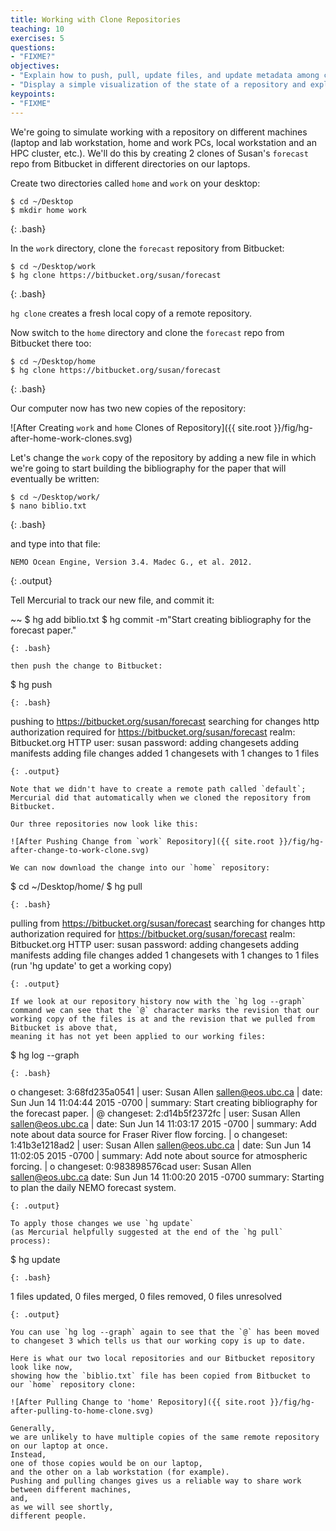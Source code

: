 ```yaml
---
title: Working with Clone Repositories
teaching: 10
exercises: 5
questions:
- "FIXME?"
objectives:
- "Explain how to push, pull, update files, and update metadata among clones of a repository."
- "Display a simple visualization of the state of a repository and explain how updating the repository affects its state."
keypoints:
- "FIXME"
---
```


We're going to simulate working with a repository on different machines
(laptop and lab workstation,
home and work PCs,
local workstation and an HPC cluster,
etc.).
We'll do this by creating 2 clones of Susan's `forecast` repo from Bitbucket in different directories on our laptops.

Create two directories called `home` and `work` on your desktop:

~~~
$ cd ~/Desktop
$ mkdir home work
~~~
{: .bash}

In the `work` directory,
clone the `forecast` repository from Bitbucket:

~~~
$ cd ~/Desktop/work
$ hg clone https://bitbucket.org/susan/forecast
~~~
{: .bash}

`hg clone` creates a fresh local copy of a remote repository.

Now switch to the `home` directory and clone the `forecast` repo from Bitbucket
there too:

~~~
$ cd ~/Desktop/home
$ hg clone https://bitbucket.org/susan/forecast
~~~
{: .bash}

Our computer now has two new copies of the repository:

![After Creating `work` and `home` Clones of Repository]({{ site.root }}/fig/hg-after-home-work-clones.svg)

Let's change the `work` copy of the repository by adding a new file in which we're going to start building the bibliography for the paper that will eventually be written:

~~~
$ cd ~/Desktop/work/
$ nano biblio.txt
~~~
{: .bash}

and type into that file:

~~~
NEMO Ocean Engine, Version 3.4. Madec G., et al. 2012.
~~~
{: .output}

Tell Mercurial to track our new file,
and commit it:

~~
$ hg add biblio.txt
$ hg commit -m"Start creating bibliography for the forecast paper."
~~~
{: .bash}

then push the change to Bitbucket:

~~~
$ hg push
~~~
{: .bash}

~~~
pushing to https://bitbucket.org/susan/forecast
searching for changes
http authorization required for https://bitbucket.org/susan/forecast
realm: Bitbucket.org HTTP
user: susan
password:
adding changesets
adding manifests
adding file changes
added 1 changesets with 1 changes to 1 files
~~~
{: .output}

Note that we didn't have to create a remote path called `default`;
Mercurial did that automatically when we cloned the repository from Bitbucket.

Our three repositories now look like this:

![After Pushing Change from `work` Repository]({{ site.root }}/fig/hg-after-change-to-work-clone.svg)

We can now download the change into our `home` repository:

~~~
$ cd ~/Desktop/home/
$ hg pull
~~~
{: .bash}

~~~
pulling from https://bitbucket.org/susan/forecast
searching for changes
http authorization required for https://bitbucket.org/susan/forecast
realm: Bitbucket.org HTTP
user: susan
password:
adding changesets
adding manifests
adding file changes
added 1 changesets with 1 changes to 1 files
(run 'hg update' to get a working copy)
~~~
{: .output}

If we look at our repository history now with the `hg log --graph` command we can see that the `@` character marks the revision that our working copy of the files is at and the revision that we pulled from Bitbucket is above that,
meaning it has not yet been applied to our working files:

~~~
$ hg log --graph
~~~
{: .bash}

~~~
o  changeset:   3:68fd235a0541
|  user:        Susan Allen <sallen@eos.ubc.ca>
|  date:        Sun Jun 14 11:04:44 2015 -0700
|  summary:     Start creating bibliography for the forecast paper.
|
@  changeset:   2:d14b5f2372fc
|  user:        Susan Allen <sallen@eos.ubc.ca>
|  date:        Sun Jun 14 11:03:17 2015 -0700
|  summary:     Add note about data source for Fraser River flow forcing.
|
o  changeset:   1:41b3e1218ad2
|  user:        Susan Allen <sallen@eos.ubc.ca>
|  date:        Sun Jun 14 11:02:05 2015 -0700
|  summary:     Add note about source for atmospheric forcing.
|
o  changeset:   0:983898576cad
   user:        Susan Allen <sallen@eos.ubc.ca>
   date:        Sun Jun 14 11:00:20 2015 -0700
   summary:     Starting to plan the daily NEMO forecast system.

~~~
{: .output}

To apply those changes we use `hg update`
(as Mercurial helpfully suggested at the end of the `hg pull` process):

~~~
$ hg update
~~~
{: .bash}

~~~
1 files updated, 0 files merged, 0 files removed, 0 files unresolved
~~~
{: .output}

You can use `hg log --graph` again to see that the `@` has been moved to changeset 3 which tells us that our working copy is up to date.

Here is what our two local repositories and our Bitbucket repository look like now,
showing how the `biblio.txt` file has been copied from Bitbucket to our `home` repository clone:

![After Pulling Change to 'home' Repository]({{ site.root }}/fig/hg-after-pulling-to-home-clone.svg)

Generally,
we are unlikely to have multiple copies of the same remote repository on our laptop at once.
Instead,
one of those copies would be on our laptop,
and the other on a lab workstation (for example).
Pushing and pulling changes gives us a reliable way to share work between different machines,
and,
as we will see shortly,
different people.
